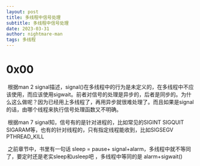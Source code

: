 ```yaml
---
layout: post
title: 多线程中信号处理
subtitle: 多线程中信号处理
date: 2023-03-31
author: nightmare-man
tags: 多线程
---
```


# 0x00 

​	根据man 2 signal描述，signal()在多线程中的行为是未定义的，在多线程中不应该使用，而应该使用sigwait。前者对信号的处理是异步的，后者是同步的。为什么这么做呢？因为已经用上多线程了，再用异步就很难处理了。而且如果是signal的话，由哪个线程来执行信号处理函数又不明确。

​	根据man 7 signal知，信号有的是针对进程的，比如常见的SIGINT SIGQUIT SIGARAM等，也有的针对线程的，只有指定线程能收到，比如SIGSEGV PTHREAD_KILL

​	之前章节中，书里有一句话 sleep = pause+ signal+alarm，多线程中就不等同了，要定时还是老实sleep和usleep吧 ，多线程中等同的是 alarm+sigwait()